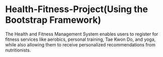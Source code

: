 # Health-Fitness-Project(Using the Bootstrap Framework)
 The Health and Fitness Management System enables users to register for fitness services like aerobics, personal training, Tae Kwon Do, and yoga, while also allowing them to receive personalized recommendations from nutritionists.
